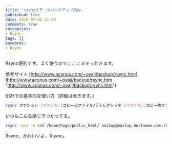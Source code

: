 ```yaml
---
title: 'rsyncでデータバックアップ的な。'
published: true
date: 2010-07-01 11:50
comments: true
categories:
- Rsync
tags: []
keywords:
- Rsync
---
```

Rsync便利です。よく使うのでここにメモっときます。

参考サイト
[http://www.aconus.com/~oyaji/backup/rsync.htm](http://www.aconus.com/~oyaji/backup/rsync.htm "http://www.aconus.com/~oyaji/backup/rsync.htm")

SSHでの基本的な使い方（詳細は省きます。）
```sh
rsync オプション [ホスト名:]コピー元ファイル/ディレクトリ名 [ホスト名:]コピー先ファイル/ディレクトリ名
```

いつもこんな感じでつかってる。
```sh
rsync -avz -e ssh /home/hoge/public_html/ backup@backup.hostname.com:/home/hoge/public_html/
```

Rsync、かわいいよ、Rsync。